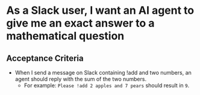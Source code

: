 # As a Slack user, I want an AI agent to give me an exact answer to a mathematical question

## Acceptance Criteria
- When I send a message on Slack containing !add and two numbers, an agent should reply with the sum of the two numbers.
  - For example: `Please !add 2 apples and 7 pears` should result in `9`.
